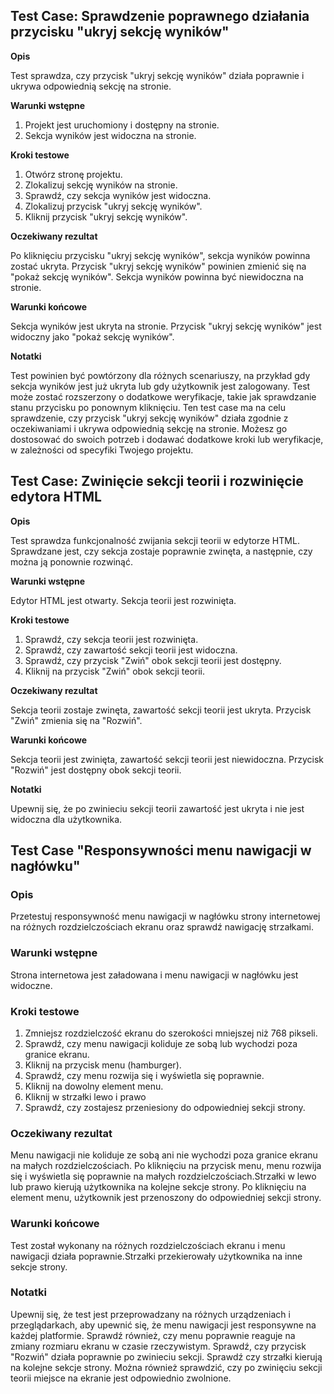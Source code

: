 **<h2>Test Case: Sprawdzenie poprawnego działania przycisku "ukryj sekcję wyników"</h2>**


__Opis__

Test sprawdza, czy przycisk "ukryj sekcję wyników" działa poprawnie i ukrywa odpowiednią sekcję na stronie.

__Warunki wstępne__

1. Projekt jest uruchomiony i dostępny na stronie.
2. Sekcja wyników jest widoczna na stronie.


__Kroki testowe__

1. Otwórz stronę projektu.
2. Zlokalizuj sekcję wyników na stronie.
3. Sprawdź, czy sekcja wyników jest widoczna.
4. Zlokalizuj przycisk "ukryj sekcję wyników".
5. Kliknij przycisk "ukryj sekcję wyników".


__Oczekiwany rezultat__

Po kliknięciu przycisku "ukryj sekcję wyników", sekcja wyników powinna zostać ukryta.
Przycisk "ukryj sekcję wyników" powinien zmienić się na "pokaż sekcję wyników".
Sekcja wyników powinna być niewidoczna na stronie.


__Warunki końcowe__

Sekcja wyników jest ukryta na stronie.
Przycisk "ukryj sekcję wyników" jest widoczny jako "pokaż sekcję wyników".


__Notatki__

Test powinien być powtórzony dla różnych scenariuszy, na przykład gdy sekcja wyników jest już ukryta lub gdy użytkownik jest zalogowany.
Test może zostać rozszerzony o dodatkowe weryfikacje, takie jak sprawdzanie stanu przycisku po ponownym kliknięciu.
Ten test case ma na celu sprawdzenie, czy przycisk "ukryj sekcję wyników" działa zgodnie z oczekiwaniami i ukrywa odpowiednią sekcję na stronie.
Możesz go dostosować do swoich potrzeb i dodawać dodatkowe kroki lub weryfikacje, w zależności od specyfiki Twojego projektu.



**<h2>Test Case: Zwinięcie sekcji teorii i rozwinięcie edytora HTML</h2>**


__Opis__

Test sprawdza funkcjonalność zwijania sekcji teorii w edytorze HTML. Sprawdzane jest, czy sekcja zostaje poprawnie zwinęta, a następnie, czy można ją ponownie rozwinąć.



__Warunki wstępne__

Edytor HTML jest otwarty.
Sekcja teorii jest rozwinięta.


__Kroki testowe__

1. Sprawdź, czy sekcja teorii jest rozwinięta.
2. Sprawdź, czy zawartość sekcji teorii jest widoczna.
3. Sprawdź, czy przycisk "Zwiń" obok sekcji teorii jest dostępny.
4. Kliknij na przycisk "Zwiń" obok sekcji teorii.


__Oczekiwany rezultat__

Sekcja teorii zostaje zwinęta, zawartość sekcji teorii jest ukryta.
Przycisk "Zwiń" zmienia się na "Rozwiń".


__Warunki końcowe__

Sekcja teorii jest zwinięta, zawartość sekcji teorii jest niewidoczna.
Przycisk "Rozwiń" jest dostępny obok sekcji teorii.


__Notatki__

Upewnij się, że po zwinieciu sekcji teorii zawartość jest ukryta i nie jest widoczna dla użytkownika.


 **<h2>Test Case "Responsywności menu nawigacji w nagłówku"</h2>**

<h3>Opis</h3> 

Przetestuj responsywność menu nawigacji w nagłówku strony internetowej na różnych rozdzielczościach ekranu oraz sprawdź nawigację strzałkami.


<h3>Warunki wstępne</h3>

Strona internetowa jest załadowana i menu nawigacji w nagłówku jest widoczne.



<h3>Kroki testowe</h3>

1. Zmniejsz rozdzielczość ekranu do szerokości mniejszej niż 768 pikseli.
2. Sprawdź, czy menu nawigacji koliduje ze sobą lub wychodzi poza granice ekranu.
3. Kliknij na przycisk menu (hamburger).
4. Sprawdź, czy menu rozwija się i wyświetla się poprawnie.
5. Kliknij na dowolny element menu.
6. Kliknij w strzałki lewo i prawo
7. Sprawdź, czy zostajesz przeniesiony do odpowiedniej sekcji strony.


<h3>Oczekiwany rezultat</h3>

Menu nawigacji nie koliduje ze sobą ani nie wychodzi poza granice ekranu na małych rozdzielczościach.
Po kliknięciu na przycisk menu, menu rozwija się i wyświetla się poprawnie na małych rozdzielczościach.Strzałki w lewo lub prawo kierują użytkownika 
na kolejne sekcje strony. Po kliknięciu na element menu, użytkownik jest przenoszony do odpowiedniej sekcji strony.


<h3>Warunki końcowe</h3>

Test został wykonany na różnych rozdzielczościach ekranu i menu nawigacji działa poprawnie.Strzałki przekierowały użytkownika na inne sekcje strony.


<h3>Notatki</h3>

Upewnij się, że test jest przeprowadzany na różnych urządzeniach i przeglądarkach, aby upewnić się, że menu nawigacji jest responsywne na każdej platformie. Sprawdź również, czy menu poprawnie reaguje na zmiany rozmiaru ekranu w czasie rzeczywistym.
Sprawdź, czy przycisk "Rozwiń" działa poprawnie po zwinieciu sekcji.
Sprawdź czy strzałki kierują na kolejne sekcje strony.
Można również sprawdzić, czy po zwinięciu sekcji teorii miejsce na ekranie jest odpowiednio zwolnione.




